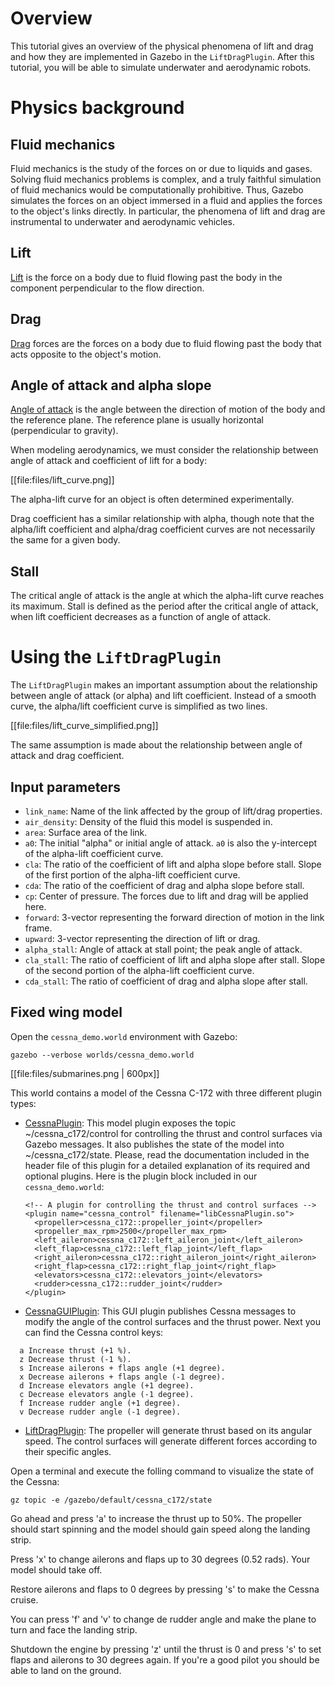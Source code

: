 # Overview

This tutorial gives an overview of the physical phenomena of lift and drag
and how they are implemented in Gazebo in the `LiftDragPlugin`. After this
tutorial, you will be able to simulate underwater and aerodynamic robots.

# Physics background

## Fluid mechanics

Fluid mechanics is the study of the forces on or due to liquids and gases.
Solving fluid mechanics problems is complex, and a truly
faithful simulation of fluid mechanics would be computationally prohibitive.
Thus, Gazebo simulates the forces on an object immersed in a fluid and applies
the forces to the object's links directly. In particular, the phenomena of lift
and drag are instrumental to underwater and aerodynamic vehicles.

## Lift

[Lift](https://en.wikipedia.org/wiki/Lift_%28force%29) is the force on a body
due to fluid flowing past the body in the component perpendicular to the flow
direction.

## Drag
[Drag](https://en.wikipedia.org/wiki/Drag_%28physics%29) forces are the forces
on a body due to fluid flowing past the body that acts opposite to the object's
motion.

## Angle of attack and alpha slope
[Angle of attack](http://en.wikipedia.org/wiki/Angle_of_attack) is the angle
between the direction of motion of the body and the reference plane. The
reference plane is usually horizontal (perpendicular to gravity).

When modeling aerodynamics, we must consider the relationship between angle of
attack and coefficient of lift for a body:

[[file:files/lift_curve.png]]

The alpha-lift curve for an object is often determined experimentally.

Drag coefficient has a similar relationship with alpha, though note that the
alpha/lift coefficient and alpha/drag coefficient curves are not necessarily the
same for a given body.

## Stall
The critical angle of attack is the angle at which the alpha-lift curve reaches
its maximum. Stall is defined as the period after the critical angle of attack,
when lift coefficient decreases as a function of angle of attack.

# Using the `LiftDragPlugin`

The `LiftDragPlugin` makes an important assumption about the
relationship between angle of attack (or alpha) and lift coefficient.
Instead of a smooth curve, the alpha/lift coefficient curve is simplified
as two lines.

[[file:files/lift_curve_simplified.png]]

The same assumption is made about the relationship between angle of attack
and drag coefficient.

## Input parameters

* `link_name`: Name of the link affected by the group of lift/drag properties.
* `air_density`: Density of the fluid this model is suspended in.
* `area`: Surface area of the link.
* `a0`: The initial "alpha" or initial angle of attack. `a0` is also the
y-intercept of the alpha-lift coefficient curve.
* `cla`: The ratio of the coefficient of lift and alpha slope before stall.
Slope of the first portion of the alpha-lift coefficient curve.
* `cda`: The ratio of the coefficient of drag and alpha slope before stall.
* `cp`: Center of pressure. The forces due to lift and drag will be applied here.
* `forward`: 3-vector representing the forward direction of motion in the link frame.
* `upward`: 3-vector representing the direction of lift or drag.
* `alpha_stall`: Angle of attack at stall point; the peak angle of attack.
* `cla_stall`: The ratio of coefficient of lift and alpha slope after stall.
Slope of the second portion of the alpha-lift coefficient curve.
* `cda_stall`: The ratio of coefficient of drag and alpha slope after stall.

## Fixed wing model

Open the `cessna_demo.world` environment with Gazebo:

~~~
gazebo --verbose worlds/cessna_demo.world
~~~

[[file:files/submarines.png | 600px]]

This world contains a model of the Cessna C-172 with three different plugin
types:

* [CessnaPlugin](https://bitbucket.org/osrf/gazebo/raw/default/plugins/CessnaPlugin.hh): This model plugin exposes the topic ~/cessna_c172/control for controlling the thrust and control surfaces via Gazebo messages. It also publishes the state of the model into ~/cessna_c172/state. Please, read
the documentation included in the header file of this plugin for a detailed
explanation of its required and optional plugins. Here is the plugin block
included in our `cessna_demo.world`:

  ~~~
  <!-- A plugin for controlling the thrust and control surfaces -->
  <plugin name="cessna_control" filename="libCessnaPlugin.so">
    <propeller>cessna_c172::propeller_joint</propeller>
    <propeller_max_rpm>2500</propeller_max_rpm>
    <left_aileron>cessna_c172::left_aileron_joint</left_aileron>
    <left_flap>cessna_c172::left_flap_joint</left_flap>
    <right_aileron>cessna_c172::right_aileron_joint</right_aileron>
    <right_flap>cessna_c172::right_flap_joint</right_flap>
    <elevators>cessna_c172::elevators_joint</elevators>
    <rudder>cessna_c172::rudder_joint</rudder>
  </plugin>
  ~~~

* [CessnaGUIPlugin](https://bitbucket.org/osrf/gazebo/raw/default/plugins/CessnaGUIPlugin.hh): This GUI plugin publishes Cessna messages to modify the
angle of the control surfaces and the thrust power. Next you can find the Cessna
control keys:

~~~
  a Increase thrust (+1 %).
  z Decrease thrust (-1 %).
  s Increase ailerons + flaps angle (+1 degree).
  x Decrease ailerons + flaps angle (-1 degree).
  d Increase elevators angle (+1 degree).
  c Decrease elevators angle (-1 degree).
  f Increase rudder angle (+1 degree).
  v Decrease rudder angle (-1 degree).
~~~

* [LiftDragPlugin](https://bitbucket.org/osrf/gazebo/raw/default/plugins/CessnaGUIPlugin.hh): The propeller will generate thrust based on its angular
speed. The control surfaces will generate different forces according to their
specific angles.

Open a terminal and execute the folling command to visualize the state of the
Cessna:

~~~
gz topic -e /gazebo/default/cessna_c172/state
~~~

Go ahead and press 'a' to increase the thrust up to 50%. The propeller should
start spinning and the model should gain speed along the landing strip.

Press 'x' to change ailerons and flaps up to 30 degrees (0.52 rads). Your model
should take off.

Restore ailerons and flaps to 0 degrees by pressing 's' to make the Cessna
cruise.

You can press 'f' and 'v' to change de rudder angle and make the plane to turn
and face the landing strip.

Shutdown the engine by pressing 'z' until the thrust is 0 and press 's' to set
flaps and ailerons to 30 degrees again. If you're a good pilot you should be
able to land on the ground.